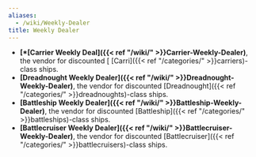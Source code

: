 ```yaml
---
aliases:
  - /wiki/Weekly-Dealer
title: Weekly Dealer
---
```


- **[\*[Carrier Weekly Deal]({{< ref "/wiki/" >}}Carrier-Weekly-Dealer)**, the vendor for discounted [ [Carri]({{< ref "/categories/" >}}carriers)-class ships.
- **[Dreadnought Weekly Dealer]({{< ref "/wiki/" >}}Dreadnought-Weekly-Dealer)**, the vendor for discounted [Dreadnought]({{< ref "/categories/" >}}dreadnoughts)-class ships.
- **[Battleship Weekly Dealer]({{< ref "/wiki/" >}}Battleship-Weekly-Dealer)**, the vendor for discounted [Battleship]({{< ref "/categories/" >}}battleships)-class ships.
- **[Battlecruiser Weekly Dealer]({{< ref "/wiki/" >}}Battlecruiser-Weekly-Dealer)**, the vendor for discounted [Battlecruiser]({{< ref "/categories/" >}}battlecruisers)-class ships.
